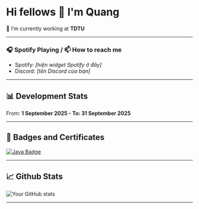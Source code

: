 # Hi fellows 👋 I'm Quang

🔭 I’m currently working at **TDTU**  

---

### 🎧 Spotify Playing / 📫 How to reach me
- Spotify: *[hiện widget Spotify ở đây]*  
- Discord: *[tên Discord của bạn]*  

---

## 📊 Development Stats
From: **1 September 2025 - To: 31 September 2025**


---

## 🏅 Badges and Certificates
[![Java Badge](https://img.shields.io/badge/Java%20Badge-HackerRank-orange?logo=java&logoColor=white)](https://www.hackerrank.com/profile/vxq123)

---

## 📈 Github Stats
![Your GitHub stats](https://github-readme-stats.vercel.app/api?username=maoleng&show_icons=true&theme=radical)

---


